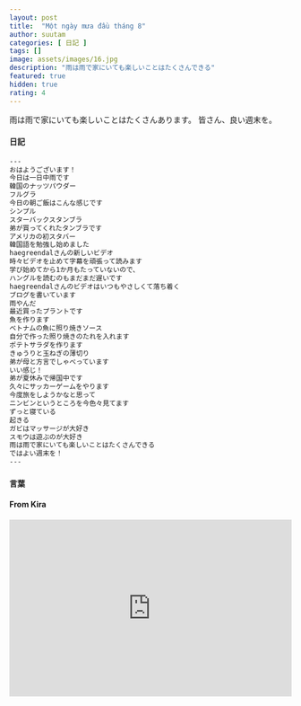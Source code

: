 ```yaml
---
layout: post
title:  "Một ngày mưa đầu tháng 8"
author: suutam
categories: [ 日記 ]
tags: []
image: assets/images/16.jpg
description: "雨は雨で家にいても楽しいことはたくさんできる"
featured: true
hidden: true
rating: 4
---
```


雨は雨で家にいても楽しいことはたくさんあります。
皆さん、良い週末を。

#### 日記

```html
---
おはようございます！
今日は一日中雨です
韓国のナッツパウダー
フルグラ
今日の朝ご飯はこんな感じです
シンプル
スターバックスタンブラ
弟が買ってくれたタンブラです
アメリカの初スタバー
韓国語を勉強し始めました
haegreendalさんの新しいビデオ
時々ビデオを止めて字幕を頑張って読みます
学び始めてから1か月もたっていないので、
ハングルを読むのもまだまだ遅いです
haegreendalさんのビデオはいつもやさしくて落ち着く
ブログを書いています
雨やんだ
最近買ったプラントです
魚を作ります
ベトナムの魚に照り焼きソース
自分で作った照り焼きのたれを入れます
ポテトサラダを作ります
きゅうりと玉ねぎの薄切り
弟が母と方言でしゃべっています
いい感じ！
弟が夏休みで帰国中です
久々にサッカーゲームをやります
今度旅をしようかなと思って
ニンビンというところを今色々見てます
ずっと寝ている
起きる
ガビはマッサージが大好き
スモウは遊ぶのが大好き
雨は雨で家にいても楽しいことはたくさんできる
ではよい週末を！
---
```

#### 言葉

#### From Kira

<p><iframe style="width:100%;" height="315" src="https://www.youtube.com/embed/_cb6jwgPNPk" frameborder="0" allowfullscreen></iframe></p>
